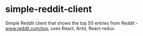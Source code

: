 # simple-reddit-client
Simple Reddit client that shows the top 50 entries from Reddit - www.reddit.com/top, uses React, Antd, React-redux
